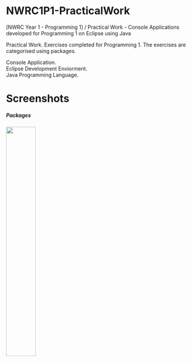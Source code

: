 # NWRC1P1-PracticalWork
[NWRC Year 1 - Programming 1] / Practical Work - Console Applications developed for Programming 1 on Eclipse using Java

Practical Work. Exercises completed for Programming 1. The exercises are categorised using packages.

Console Application.<br/>
Eclipse Development Enviorment.<br/>
Java Programming Language.

# Screenshots

##### Packages
<img src="https://user-images.githubusercontent.com/91070226/153900258-4336b43e-252f-43fe-ac28-297da9ac3091.png" width="40%"><br/><br/>
